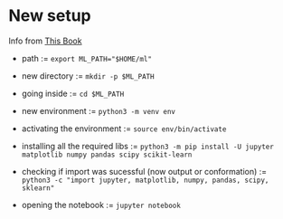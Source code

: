 # New setup

Info from [This Book](https://powerunit-ju.com/wp-content/uploads/2021/04/Aurelien-Geron-Hands-On-Machine-Learning-with-Scikit-Learn-Keras-and-Tensorflow_-Concepts-Tools-and-Techniques-to-Build-Intelligent-Systems-OReilly-Media-2019.pdf)

- path := `export ML_PATH="$HOME/ml"`
- new directory := `mkdir -p $ML_PATH`

- going inside := `cd $ML_PATH`
- new environment := `python3 -m venv env`
- activating the environment := `source env/bin/activate`
- installing all the required libs := `python3 -m pip install -U jupyter matplotlib numpy pandas scipy scikit-learn`
- checking if import was sucessful (now output or conformation) := `python3 -c "import jupyter, matplotlib, numpy, pandas, scipy, sklearn"`
- opening the notebook := `jupyter notebook`
